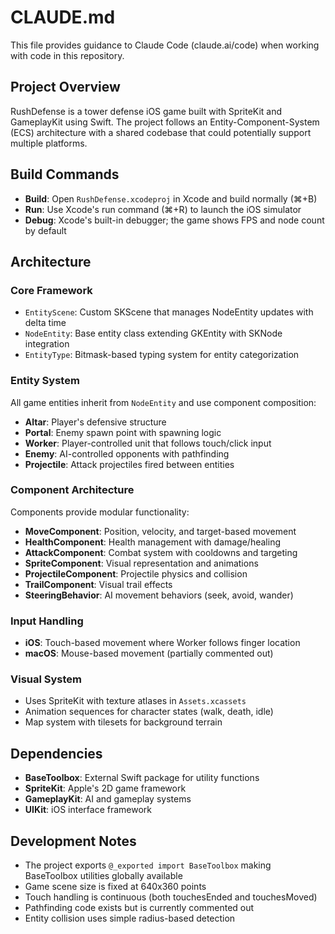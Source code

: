 # CLAUDE.md

This file provides guidance to Claude Code (claude.ai/code) when working with code in this repository.

## Project Overview

RushDefense is a tower defense iOS game built with SpriteKit and GameplayKit using Swift. The project follows an Entity-Component-System (ECS) architecture with a shared codebase that could potentially support multiple platforms.

## Build Commands

- **Build**: Open `RushDefense.xcodeproj` in Xcode and build normally (⌘+B)
- **Run**: Use Xcode's run command (⌘+R) to launch the iOS simulator
- **Debug**: Xcode's built-in debugger; the game shows FPS and node count by default

## Architecture

### Core Framework
- `EntityScene`: Custom SKScene that manages NodeEntity updates with delta time
- `NodeEntity`: Base entity class extending GKEntity with SKNode integration
- `EntityType`: Bitmask-based typing system for entity categorization

### Entity System
All game entities inherit from `NodeEntity` and use component composition:
- **Altar**: Player's defensive structure
- **Portal**: Enemy spawn point with spawning logic
- **Worker**: Player-controlled unit that follows touch/click input
- **Enemy**: AI-controlled opponents with pathfinding
- **Projectile**: Attack projectiles fired between entities

### Component Architecture
Components provide modular functionality:
- **MoveComponent**: Position, velocity, and target-based movement
- **HealthComponent**: Health management with damage/healing
- **AttackComponent**: Combat system with cooldowns and targeting
- **SpriteComponent**: Visual representation and animations
- **ProjectileComponent**: Projectile physics and collision
- **TrailComponent**: Visual trail effects
- **SteeringBehavior**: AI movement behaviors (seek, avoid, wander)

### Input Handling
- **iOS**: Touch-based movement where Worker follows finger location
- **macOS**: Mouse-based movement (partially commented out)

### Visual System
- Uses SpriteKit with texture atlases in `Assets.xcassets`
- Animation sequences for character states (walk, death, idle)
- Map system with tilesets for background terrain

## Dependencies

- **BaseToolbox**: External Swift package for utility functions
- **SpriteKit**: Apple's 2D game framework
- **GameplayKit**: AI and gameplay systems
- **UIKit**: iOS interface framework

## Development Notes

- The project exports `@_exported import BaseToolbox` making BaseToolbox utilities globally available
- Game scene size is fixed at 640x360 points
- Touch handling is continuous (both touchesEnded and touchesMoved)
- Pathfinding code exists but is currently commented out
- Entity collision uses simple radius-based detection